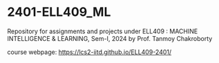 # 2401-ELL409_ML
Repository for assignments and projects under ELL409 : MACHINE INTELLIGENCE &amp; LEARNING, Sem-I, 2024 by Prof. Tanmoy Chakroborty 

course webpage: https://lcs2-iitd.github.io/ELL409-2401/
